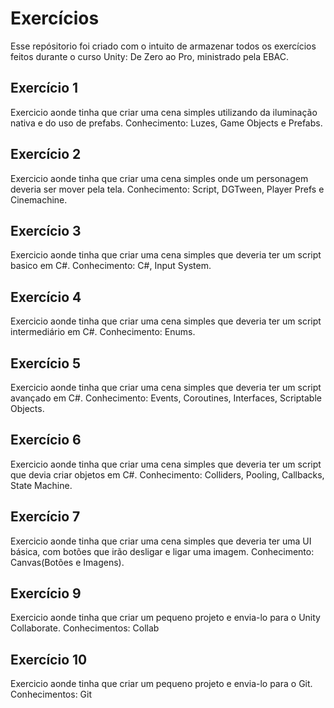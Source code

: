 # Exercícios

Esse repósitorio foi criado com o intuito de armazenar todos os exercícios feitos durante o curso Unity: De Zero ao Pro, ministrado pela EBAC.

## Exercício 1

Exercicio aonde tinha que criar uma cena simples utilizando da iluminação nativa e do uso de prefabs. Conhecimento: Luzes, Game Objects e Prefabs.

## Exercício 2

Exercicio aonde tinha que criar uma cena simples onde um personagem deveria ser mover pela tela. Conhecimento: Script, DGTween, Player Prefs e Cinemachine.

## Exercício 3

Exercicio aonde tinha que criar uma cena simples que deveria ter um script basico em C#. Conhecimento: C#, Input System.

## Exercício 4

Exercicio aonde tinha que criar uma cena simples que deveria ter um script intermediário em C#. Conhecimento: Enums.

## Exercício 5

Exercicio aonde tinha que criar uma cena simples que deveria ter um script avançado em C#. Conhecimento: Events, Coroutines, Interfaces, Scriptable Objects.

## Exercício 6

Exercicio aonde tinha que criar uma cena simples que deveria ter um script que devia criar objetos em C#. Conhecimento: Colliders, Pooling, Callbacks, State Machine.

## Exercício 7

Exercicio aonde tinha que criar uma cena simples que deveria ter uma UI básica, com botões que irão desligar e ligar uma imagem. Conhecimento: Canvas(Botões e Imagens).

## Exercício 9

Exercicio aonde tinha que criar um pequeno projeto e envia-lo para o Unity Collaborate. Conhecimentos: Collab

## Exercício 10

Exercicio aonde tinha que criar um pequeno projeto e envia-lo para o Git. Conhecimentos: Git
